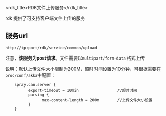 <rdk_title>RDK文件上传服务</rdk_title>

rdk 提供了可支持客户端文件上传的服务

## 服务url

    http://ip:port/rdk/service/common/upload

注意，**该服务为post请求**。文件需要以`multipart/form-data` 格式上传

说明：默认上传文件大小限制为200M，超时时间设置为10分钟，可根据需要在`proc/conf/akka`中配置：

	    spray.can.server {
			  export-timeout = 10min                 //超时时间
			  parsing {
			        max-content-length = 200m        //上传文件大小设置
			  }
		}